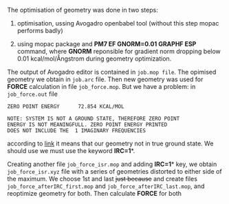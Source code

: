 The optimisation of geometry was done in two steps:

1. optimisation, ussing Avogadro openbabel tool (without this step mopac performs badly)

2. using mopac package and **PM7 EF GNORM=0.01 GRAPHF ESP** command, where **GNORM** reponsible for gradient norm dropping below 0.01 kcal/mol/Ångstrom during geometry optimization.

The output of Avogadro editor is contained in ```job.mop file```. The opimised geometry we obtain in ```job.arc``` file.
Then new geometry was used for **FORCE** calculation in file ```job_force.mop```. But we have a problem: in ```job_force.out``` file

```
ZERO POINT ENERGY      72.854 KCAL/MOL

NOTE: SYSTEM IS NOT A GROUND STATE, THEREFORE ZERO POINT
ENERGY IS NOT MEANINGFULL. ZERO POINT ENERGY PRINTED
DOES NOT INCLUDE THE  1 IMAGINARY FREQUENCIES
```

according to [link](https://www.sparkle.pro.br/tutorial/geometry) it means that our geometry not in true ground state. We should use we must use the keyword **IRC=1***.

Creating another file ```job_force_isr.mop``` and adding **IRC=1*** key, we obtain ```job_force_isr.xyz``` file with a series of geometries distorted to either side of the maximum. 
We choose 1st and last ~~just because~~ and create files ```job_force_afterIRC_first.mop``` and ```job_force_afterIRC_last.mop```, and reoptimize geometry for both. Then calculate **FORCE** for both
